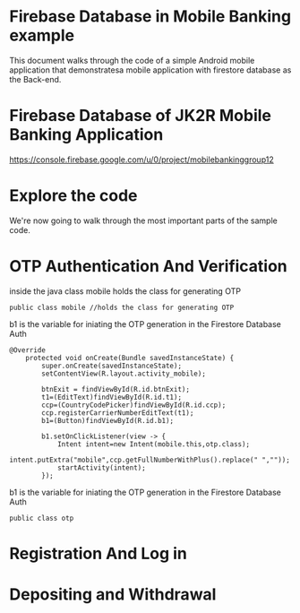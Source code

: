 # Firebase Database in Mobile Banking example
This document walks through the code of a simple Android mobile application that demonstratesa mobile application with firestore database as the Back-end.

# Firebase Database of JK2R Mobile Banking Application
https://console.firebase.google.com/u/0/project/mobilebankinggroup12

# Explore the code
We're now going to walk through the most important parts of the sample code.

# OTP Authentication And Verification

inside the java class mobile holds the class for generating OTP
```
public class mobile //holds the class for generating OTP
```
b1 is the variable for iniating the OTP generation in the Firestore Database Auth
```
@Override
    protected void onCreate(Bundle savedInstanceState) {
        super.onCreate(savedInstanceState);
        setContentView(R.layout.activity_mobile);

        btnExit = findViewById(R.id.btnExit);
        t1=(EditText)findViewById(R.id.t1);
        ccp=(CountryCodePicker)findViewById(R.id.ccp);
        ccp.registerCarrierNumberEditText(t1);
        b1=(Button)findViewById(R.id.b1);

        b1.setOnClickListener(view -> {
            Intent intent=new Intent(mobile.this,otp.class);
            intent.putExtra("mobile",ccp.getFullNumberWithPlus().replace(" ",""));
            startActivity(intent);
        });
```
b1 is the variable for iniating the OTP generation in the Firestore Database Auth
```
public class otp
```
# Registration And Log in

# Depositing and Withdrawal
